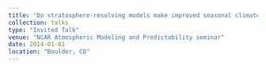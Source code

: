 ```yaml
---
title: "Do stratosphere‐resolving models make improved seasonal climate predictions?"
collection: talks
type: "Invited Talk"
venue: "NCAR Atmospheric Modeling and Predictability seminar"
date: 2014-01-01
location: "Boulder, CO"
---
```

